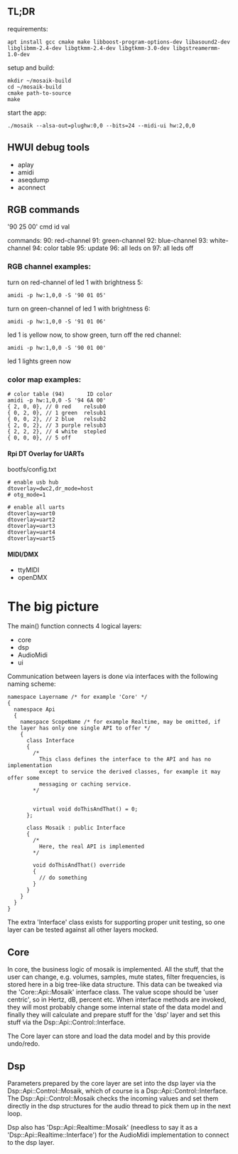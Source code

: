 ## TL;DR

requirements:

	apt install gcc cmake make libboost-program-options-dev libasound2-dev libglibmm-2.4-dev libgtkmm-2.4-dev libgtkmm-3.0-dev libgstreamermm-1.0-dev

setup and build:
	
	mkdir ~/mosaik-build
	cd ~/mosaik-build
	cmake path-to-source
	make

start the app:

	./mosaik --alsa-out=plughw:0,0 --bits=24 --midi-ui hw:2,0,0


## HWUI debug tools
- aplay
- amidi
- aseqdump
- aconnect

## RGB commands
'90 25 00'
cmd id val

commands:
90: red-channel
91: green-channel
92: blue-channel
93: white-channel
94: color table
95: update
96: all leds on
97: all leds off  

### RGB channel examples:
	
turn on red-channel of led 1 with brightness 5:

	amidi -p hw:1,0,0 -S '90 01 05'
	
turn on green-channel of led 1 with brightness 6:

	amidi -p hw:1,0,0 -S '91 01 06'

led 1 is yellow now, to show green, turn off the red channel:

	amidi -p hw:1,0,0 -S '90 01 00'
	
led 1 lights green now
 

### color map examples:

	# color table (94)       ID color
	amidi -p hw:1,0,0 -S '94 6A 00'
	{ 2, 0, 0}, // 0 red	relsub0
	{ 0, 2, 0}, // 1 green	relsub1
	{ 0, 0, 2}, // 2 blue	relsub2
	{ 2, 0, 2}, // 3 purple	relsub3
	{ 2, 2, 2}, // 4 white	stepled
	{ 0, 0, 0}, // 5 off  
	


#### Rpi DT Overlay for UARTs
bootfs/config.txt

	# enable usb hub
	dtoverlay=dwc2,dr_mode=host
	# otg_mode=1
	
	# enable all uarts
	dtoverlay=uart0
	dtoverlay=uart2
	dtoverlay=uart3
	dtoverlay=uart4
	dtoverlay=uart5
	
#### MIDI/DMX

- ttyMIDI
- openDMX
	
# The big picture

The main() function connects 4 logical layers:

* core
* dsp
* AudioMidi
* ui

Communication between layers is done via interfaces with the following naming scheme:

```
namespace Layername /* for example 'Core' */
{
  namespace Api
  {
    namespace ScopeName /* for example Realtime, may be omitted, if the layer has only one single API to offer */
    {
      class Interface
      {
        /* 
          This class defines the interface to the API and has no implementation
          except to service the derived classes, for example it may offer some
          messaging or caching service.
        */
        

        virtual void doThisAndThat() = 0;
      };
      
      class Mosaik : public Interface 
      {
        /*
          Here, the real API is implemented
        */
        
        void doThisAndThat() override 
        {
          // do something
        }
      }
    }
  }
}
```

The extra 'Interface' class exists for supporting proper unit testing, so one layer can be tested against
all other layers mocked.

## Core

In core, the business logic of mosaik is implemented. All the stuff, that the user can change, 
e.g. volumes, samples, mute states, filter frequencies, is stored here in a big tree-like data 
structure. This data can be tweaked via the 'Core::Api::Mosaik' interface class. The value
scope should be 'user centric', so in Hertz, dB, percent etc.
When interface methods are invoked, they will most probably change some internal state of the data model
and finally they will calculate and prepare stuff for the 'dsp' layer and set this stuff via the 
Dsp::Api::Control::Interface. 

The Core layer can store and load the data model and by this provide undo/redo.

## Dsp

Parameters prepared by the core layer are set into the dsp layer via the Dsp::Api::Control::Mosaik, which
of course is a Dsp::Api::Control::Interface. The Dsp::Api::Control::Mosaik checks the incoming values and
set them directly in the dsp structures for the audio thread to pick them up in the next loop.

Dsp also has 'Dsp::Api::Realtime::Mosaik' (needless to say it as a 'Dsp::Api::Realtime::Interface') for the
AudioMidi implementation to connect to the dsp layer.
